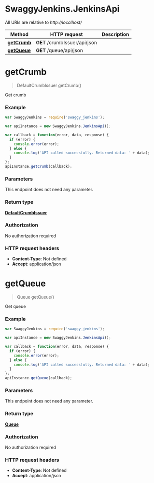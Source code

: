 # SwaggyJenkins.JenkinsApi

All URIs are relative to *http://localhost/*

Method | HTTP request | Description
------------- | ------------- | -------------
[**getCrumb**](JenkinsApi.md#getCrumb) | **GET** /crumbIssuer/api/json | 
[**getQueue**](JenkinsApi.md#getQueue) | **GET** /queue/api/json | 


<a name="getCrumb"></a>
# **getCrumb**
> DefaultCrumbIssuer getCrumb()



Get crumb

### Example
```javascript
var SwaggyJenkins = require('swaggy_jenkins');

var apiInstance = new SwaggyJenkins.JenkinsApi();

var callback = function(error, data, response) {
  if (error) {
    console.error(error);
  } else {
    console.log('API called successfully. Returned data: ' + data);
  }
};
apiInstance.getCrumb(callback);
```

### Parameters
This endpoint does not need any parameter.

### Return type

[**DefaultCrumbIssuer**](DefaultCrumbIssuer.md)

### Authorization

No authorization required

### HTTP request headers

 - **Content-Type**: Not defined
 - **Accept**: application/json

<a name="getQueue"></a>
# **getQueue**
> Queue getQueue()



Get queue

### Example
```javascript
var SwaggyJenkins = require('swaggy_jenkins');

var apiInstance = new SwaggyJenkins.JenkinsApi();

var callback = function(error, data, response) {
  if (error) {
    console.error(error);
  } else {
    console.log('API called successfully. Returned data: ' + data);
  }
};
apiInstance.getQueue(callback);
```

### Parameters
This endpoint does not need any parameter.

### Return type

[**Queue**](Queue.md)

### Authorization

No authorization required

### HTTP request headers

 - **Content-Type**: Not defined
 - **Accept**: application/json

